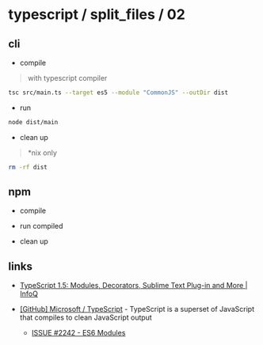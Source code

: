# typescript / split_files / 02

## cli

* compile 

> with typescript compiler

```bash
tsc src/main.ts --target es5 --module "CommonJS" --outDir dist
```

* run

```bash
node dist/main
```

* clean up

> *nix only

```bash
rm -rf dist
```


## npm

* compile

* run compiled

* clean up


## links

* [TypeScript 1.5: Modules, Decorators, Sublime Text Plug-in and More | InfoQ](http://www.infoq.com/news/2015/04/typescript-1-5/)

* [[GitHub] Microsoft / TypeScript](https://github.com/Microsoft/TypeScript) - TypeScript is a superset of JavaScript that compiles to clean JavaScript output

  * [ISSUE #2242 - ES6 Modules](https://github.com/Microsoft/TypeScript/issues/2242)

